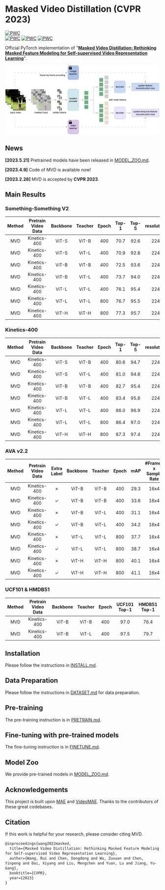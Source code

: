 # Masked Video Distillation (CVPR 2023)

[![PWC](https://img.shields.io/endpoint.svg?url=https://paperswithcode.com/badge/masked-video-distillation-rethinking-masked/action-recognition-in-videos-on-something)](https://paperswithcode.com/sota/action-recognition-in-videos-on-something?p=masked-video-distillation-rethinking-masked)<br>
[![PWC](https://img.shields.io/endpoint.svg?url=https://paperswithcode.com/badge/masked-video-distillation-rethinking-masked/action-recognition-on-ava-v2-2)](https://paperswithcode.com/sota/action-recognition-on-ava-v2-2?p=masked-video-distillation-rethinking-masked)
[![PWC](https://img.shields.io/endpoint.svg?url=https://paperswithcode.com/badge/masked-video-distillation-rethinking-masked/self-supervised-action-recognition-on-ucf101)](https://paperswithcode.com/sota/self-supervised-action-recognition-on-ucf101?p=masked-video-distillation-rethinking-masked)
[![PWC](https://img.shields.io/endpoint.svg?url=https://paperswithcode.com/badge/masked-video-distillation-rethinking-masked/self-supervised-action-recognition-on-hmdb51)](https://paperswithcode.com/sota/self-supervised-action-recognition-on-hmdb51?p=masked-video-distillation-rethinking-masked)

Official PyTorch implementation of "[**Masked Video Distillation: Rethinking Masked Feature Modeling for Self-supervised Video Representation Learning**](https://arxiv.org/abs/2212.04500)".

![MVD Framework](figs/mvd.png)

## News

**[2023.5.21]** Pretrained models have been released in [MODEL_ZOO.md](MODEL_ZOO.md). 

**[2023.4.9]** Code of MVD is available now!

**[2023.2.28]** MVD is accepted by **CVPR 2023**.

## Main Results

### Something-Something V2

|  Method  | Pretrain Video Data | Backbone | Teacher | Epoch | Top-1 | Top-5 | resolution | #Frames x Clips x Crops | Param |
| :------: | :-----------------: | :------: | :-----: | :---: | :---: | :---: | :--------: | :---------------------: | :---: |
|   MVD    |    Kinetics-400     |  ViT-S   |  ViT-B  |  400  | 70.7  | 92.6  |    224     |         16x2x3          |  22M  |
|   MVD    |    Kinetics-400     |  ViT-S   |  ViT-L  |  400  | 70.9  | 92.8  |    224     |         16x2x3          |  22M  |
|   MVD    |    Kinetics-400     |  ViT-B   |  ViT-B  |  400  | 72.5  | 93.6  |    224     |         16x2x3          |  87M  |
|   MVD    |    Kinetics-400     |  ViT-B   |  ViT-L  |  400  | 73.7  | 94.0  |    224     |         16x2x3          |  87M  |
|   MVD    |    Kinetics-400     |  ViT-L   |  ViT-L  |  400  | 76.1  | 95.4  |    224     |         16x2x3          |  305M |
|   MVD    |    Kinetics-400     |  ViT-L   |  ViT-L  |  800  | 76.7  | 95.5  |    224     |         16x2x3          |  305M |
|   MVD    |    Kinetics-400     |  ViT-H   |  ViT-H  |  800  | 77.3  | 95.7  |    224     |         16x2x3          |  633M |

### Kinetics-400

|  Method  | Pretrain Video Data | Backbone | Teacher | Epoch | Top-1 | Top-5 | resolution | #Frames x Clips x Crops | Param |
| :------: | :-----------------: | :------: | :-----: | :---: | :---: | :---: | :--------: | :---------------------: | :---: |
|   MVD    |    Kinetics-400     |  ViT-S   |  ViT-B  |  400  | 80.6  | 94.7  |    224     |         16x5x3          |  22M  |
|   MVD    |    Kinetics-400     |  ViT-S   |  ViT-L  |  400  | 81.0  | 94.8  |    224     |         16x5x3          |  22M  |
|   MVD    |    Kinetics-400     |  ViT-B   |  ViT-B  |  400  | 82.7  | 95.4  |    224     |         16x5x3          |  87M  |
|   MVD    |    Kinetics-400     |  ViT-B   |  ViT-L  |  400  | 83.4  | 95.8  |    224     |         16x5x3          |  87M  |
|   MVD    |    Kinetics-400     |  ViT-L   |  ViT-L  |  400  | 86.0  | 96.9  |    224     |         16x5x3          |  305M |
|   MVD    |    Kinetics-400     |  ViT-L   |  ViT-L  |  800  | 86.4  | 97.0  |    224     |         16x5x3          |  305M |
|   MVD    |    Kinetics-400     |  ViT-H   |  ViT-H  |  800  | 87.3  | 97.4  |    224     |         16x5x3          |  633M |

### AVA v2.2

|  Method  | Pretrain Video Data | Extra Label | Backbone | Teacher | Epoch |  mAP  | #Frames x Sample Rate | Param |
| :------: | :-----------------: | :---------: | :------: | :-----: | :---: | :---: | :-------------------: | :---: |
|   MVD    |    Kinetics-400     |   &cross;   |  ViT-B   |  ViT-B  |  400  | 29.3  |         16x4          |  87M  |
|   MVD    |    Kinetics-400     |   &check;   |  ViT-B   |  ViT-B  |  400  | 33.6  |         16x4          |  87M  |
|   MVD    |    Kinetics-400     |   &cross;   |  ViT-B   |  ViT-L  |  400  | 31.1  |         16x4          |  87M  |
|   MVD    |    Kinetics-400     |   &check;   |  ViT-B   |  ViT-L  |  400  | 34.2  |         16x4          |  87M  |
|   MVD    |    Kinetics-400     |   &cross;   |  ViT-L   |  ViT-L  |  800  | 37.7  |         16x4          |  305M |
|   MVD    |    Kinetics-400     |   &check;   |  ViT-L   |  ViT-L  |  800  | 38.7  |         16x4          |  305M |
|   MVD    |    Kinetics-400     |   &cross;   |  ViT-H   |  ViT-H  |  800  | 40.1  |         16x4          |  633M |
|   MVD    |    Kinetics-400     |   &check;   |  ViT-H   |  ViT-H  |  800  | 41.1  |         16x4          |  633M |

### UCF101 & HMDB51

|  Method  | Pretrain Video Data | Backbone | Teacher | Epoch | UCF101 Top-1 | HMDB51 Top-1 |
| :------: | :-----------------: | :------: | :-----: | :---: | :----------: | :----------: |
|   MVD    |    Kinetics-400     |  ViT-B   |  ViT-B  |  400  |     97.0     |     76.4     |
|   MVD    |    Kinetics-400     |  ViT-B   |  ViT-L  |  400  |     97.5     |     79.7     |

## Installation

Please follow the instructions in [INSTALL.md](INSTALL.md).

## Data Preparation

Please follow the instructions in [DATASET.md](DATASET.md) for data preparation.

## Pre-training

The pre-training instruction is in [PRETRAIN.md](PRETRAIN.md).

## Fine-tuning with pre-trained models

The fine-tuning instruction is in [FINETUNE.md](FINETUNE.md).

## Model Zoo

We provide pre-trained models in [MODEL_ZOO.md](MODEL_ZOO.md).

## Acknowledgements

This project is built upon [MAE](https://github.com/facebookresearch/mae) and [VideoMAE](https://github.com/MCG-NJU/VideoMAE). Thanks to the contributors of these great codebases.

## Citation

If this work is helpful for your research, please consider citing MVD.

```
@inproceedings{wang2022masked,
  title={Masked Video Distillation: Rethinking Masked Feature Modeling for Self-supervised Video Representation Learning},
  author={Wang, Rui and Chen, Dongdong and Wu, Zuxuan and Chen, Yinpeng and Dai, Xiyang and Liu, Mengchen and Yuan, Lu and Jiang, Yu-Gang},
  booktitle={CVPR},
  year={2023}
}
```
